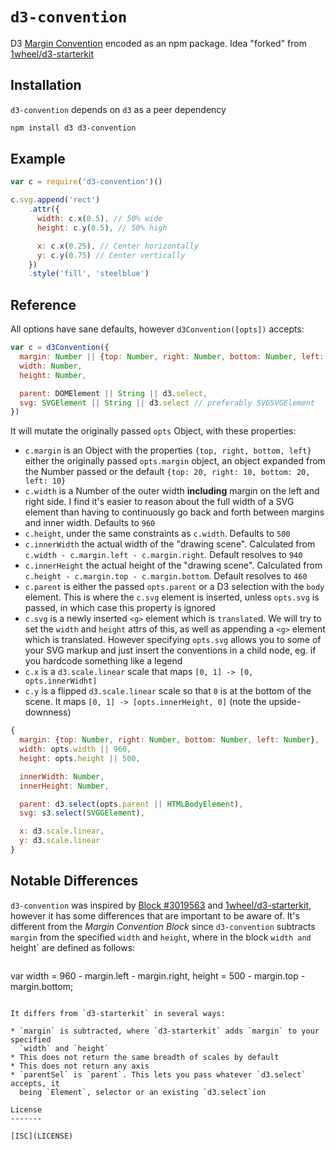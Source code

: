 `d3-convention`
===============

D3 [Margin Convention](http://bl.ocks.org/mbostock/3019563) encoded as an npm package. Idea "forked" from [1wheel/d3-starterkit](https://github.com/1wheel/d3-starterkit)

Installation
------------

`d3-convention` depends on `d3` as a peer dependency

```bash
npm install d3 d3-convention
```

Example
-------

```js
var c = require('d3-convention')()

c.svg.append('rect')
    .attr({
      width: c.x(0.5), // 50% wide
      height: c.y(0.5), // 50% high

      x: c.x(0.25), // Center horizontally
      y: c.y(0.75) // Center vertically
    })
    .style('fill', 'steelblue')
```

Reference
---------

All options have sane defaults, however `d3Convention([opts])` accepts:

```js
var c = d3Convention({
  margin: Number || {top: Number, right: Number, bottom: Number, left: Number},
  width: Number,
  height: Number,

  parent: DOMElement || String || d3.select,
  svg: SVGElement || String || d3.select // preferably SVGSVGElement
})
```

It will mutate the originally passed `opts` Object, with these properties:

* `c.margin` is an Object with the properties `{top, right, bottom, left}` either
  the originally passed `opts.margin` object, an object expanded from the Number
  passed or the default `{top: 20, right: 10, bottom: 20, left: 10}`
* `c.width` is a Number of the outer width **including** margin on the left and
  right side. I find it's easier to reason about the full width of a SVG element
  than having to continuously go back and forth between margins and inner width. Defaults to `960`
* `c.height`, under the same constraints as `c.width`. Defaults to `500`
* `c.innerWidth` the actual width of the "drawing scene". Calculated from
  `c.width - c.margin.left - c.margin.right`. Default resolves to `940`
* `c.innerHeight` the actual height of the "drawing scene". Calculated from
  `c.height - c.margin.top - c.margin.bottom`. Default resolves to `460`
* `c.parent` is either the passed `opts.parent` or a D3 selection with the `body`
  element. This is where the `c.svg` element is inserted, unless `opts.svg` is passed, in which case this property is ignored
* `c.svg` is a newly inserted `<g>` element which is `translate`d. We will try
  to set the `width` and `height` attrs of this, as well as appending a `<g>`
  element which is translated. However specifying `opts.svg` allows you to some
  of your SVG markup and just insert the conventions in a child node, eg. if you
  hardcode something like a legend
* `c.x` is a `d3.scale.linear` scale that maps `[0, 1] -> [0, opts.innerWidht]`
* `c.y` is a flipped `d3.scale.linear` scale so that `0` is at the bottom of the
  scene. It maps `[0, 1] -> [opts.innerHeight, 0]` (note the upside-downness)

```js
{
  margin: {top: Number, right: Number, bottom: Number, left: Number},
  width: opts.width || 960,
  height: opts.height || 500,

  innerWidth: Number,
  innerHeight: Number,

  parent: d3.select(opts.parent || HTMLBodyElement),
  svg: s3.select(SVGGElement),

  x: d3.scale.linear,
  y: d3.scale.linear
}
```

Notable Differences
-------------------

`d3-convention` was inspired by [Block #3019563](http://bl.ocks.org/mbostock/3019563)
and [1wheel/d3-starterkit](https://github.com/1wheel/d3-starterkit), however it
has some differences that are important to be aware of. It's different from the *Margin Convention Block* since `d3-convention` subtracts `margin` from the
specified `width` and `height`, where in the block `width and `height` are defined
as follows:

> ```js
var width = 960 - margin.left - margin.right,
    height = 500 - margin.top - margin.bottom;
```

It differs from `d3-starterkit` in several ways:

* `margin` is subtracted, where `d3-starterkit` adds `margin` to your specified
  `width` and `height`
* This does not return the same breadth of scales by default
* This does not return any axis
* `parentSel` is `parent`. This lets you pass whatever `d3.select` accepts, it
  being `Element`, selector or an existing `d3.select`ion

License
-------

[ISC](LICENSE)
